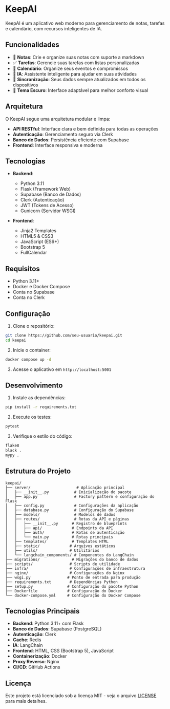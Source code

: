 # KeepAI

KeepAI é um aplicativo web moderno para gerenciamento de notas, tarefas e calendário, com recursos inteligentes de IA.

## Funcionalidades

- 📝 **Notas**: Crie e organize suas notas com suporte a markdown
- ✅ **Tarefas**: Gerencie suas tarefas com listas personalizadas
- 📅 **Calendário**: Organize seus eventos e compromissos
- 🤖 **IA**: Assistente inteligente para ajudar em suas atividades
- 🔄 **Sincronização**: Seus dados sempre atualizados em todos os dispositivos
- 🌙 **Tema Escuro**: Interface adaptável para melhor conforto visual

## Arquitetura

O KeepAI segue uma arquitetura modular e limpa:

- **API RESTful**: Interface clara e bem definida para todas as operações
- **Autenticação**: Gerenciamento seguro via Clerk
- **Banco de Dados**: Persistência eficiente com Supabase
- **Frontend**: Interface responsiva e moderna

## Tecnologias

- **Backend**:

  - Python 3.11
  - Flask (Framework Web)
  - Supabase (Banco de Dados)
  - Clerk (Autenticação)
  - JWT (Tokens de Acesso)
  - Gunicorn (Servidor WSGI)

- **Frontend**:
  - Jinja2 Templates
  - HTML5 & CSS3
  - JavaScript (ES6+)
  - Bootstrap 5
  - FullCalendar

## Requisitos

- Python 3.11+
- Docker e Docker Compose
- Conta no Supabase
- Conta no Clerk

## Configuração

1. Clone o repositório:

```bash
git clone https://github.com/seu-usuario/keepai.git
cd keepai
```

2. Inicie o container:

```bash
docker compose up -d
```

3. Acesse o aplicativo em `http://localhost:5001`

## Desenvolvimento

1. Instale as dependências:

```bash
pip install -r requirements.txt
```

2. Execute os testes:

```bash
pytest
```

3. Verifique o estilo do código:

```bash
flake8
black .
mypy .
```

## Estrutura do Projeto

```
keepai/
├── server/                    # Aplicação principal
│   ├── __init__.py           # Inicialização do pacote
│   ├── app.py                # Factory pattern e configuração do Flask
│   ├── config.py             # Configurações da aplicação
│   ├── database.py           # Configuração do Supabase
│   ├── models/               # Modelos de dados
│   ├── routes/               # Rotas da API e páginas
│   │   ├── __init__.py      # Registro de blueprints
│   │   ├── api/             # Endpoints da API
│   │   ├── auth/            # Rotas de autenticação
│   │   └── main.py          # Rotas principais
│   ├── templates/           # Templates HTML
│   ├── static/             # Arquivos estáticos
│   ├── utils/              # Utilitários
│   └── langchain_components/ # Componentes do LangChain
├── migrations/              # Migrações do banco de dados
├── scripts/                # Scripts de utilidade
├── infra/                  # Configurações de infraestrutura
├── nginx/                  # Configurações do Nginx
├── wsgi.py                # Ponto de entrada para produção
├── requirements.txt        # Dependências Python
├── setup.py               # Configuração do pacote Python
├── Dockerfile             # Configuração do Docker
└── docker-compose.yml     # Configuração do Docker Compose
```

## Tecnologias Principais

- **Backend**: Python 3.11+ com Flask
- **Banco de Dados**: Supabase (PostgreSQL)
- **Autenticação**: Clerk
- **Cache**: Redis
- **IA**: LangChain
- **Frontend**: HTML, CSS (Bootstrap 5), JavaScript
- **Containerização**: Docker
- **Proxy Reverso**: Nginx
- **CI/CD**: GitHub Actions

## Licença

Este projeto está licenciado sob a licença MIT - veja o arquivo [LICENSE](LICENSE) para mais detalhes.

